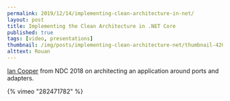```yaml
---
permalink: 2019/12/14/implementing-clean-architecture-in-net/
layout: post
title: Implementing the Clean Architecture in .NET Core
published: true
tags: [video, presentations]
thumbnail: /img/posts/implementing-clean-architecture-net/thumbnail-420x255.webp
alttext: Rouan
---
```


<a href="https://twitter.com/ian_h_cooper">Ian Cooper</a> from NDC 2018 on architecting an application around ports and adapters.

{% vimeo "282471782" %}
